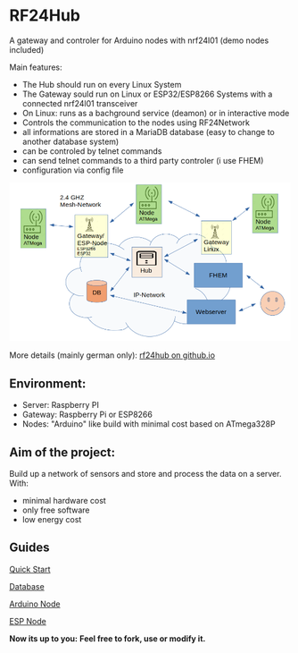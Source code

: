 RF24Hub
=====
 
A gateway and controler for Arduino nodes with nrf24l01 (demo nodes included)

Main features:

- The Hub should run on every Linux System
- The Gateway sould run on Linux or ESP32/ESP8266 Systems with a connected nrf24l01 transceiver
- On Linux: runs as a bachground service (deamon) or in interactive mode
- Controls the communication to the nodes using RF24Network
- all informations are stored in a MariaDB database (easy to change to another database system)
- can be controled by telnet commands
- can send telnet commands to a third party controler (i use FHEM)
- configuration via config file

![alt text](https://raw.githubusercontent.com/wilmsn/RF24Hub/master/doc/overview.png "RF24Hub overview")

More details (mainly german only): [rf24hub on github.io](http://wilmsn.github.io/rf24hub/doxygen/index.html)

## Environment:
- Server: Raspberry PI
- Gateway: Raspberry Pi or ESP8266
- Nodes: "Arduino" like build with minimal cost based on ATmega328P

## Aim of the project:
Build up a network of sensors and store and process the data on a server.
With:
- minimal hardware cost
- only free software
- low energy cost

## Guides
[Quick Start](https://wilmsn.github.io/rf24hub/doc/quickstartguide.html)

[Database](https://wilmsn.github.io/rf24hub/doc/dbguide.html)

[Arduino Node](https://wilmsn.github.io/rf24hub/doc/arduinoguide.html)

[ESP Node](https://wilmsn.github.io/rf24hub/doc/espguide.html)

**Now its up to you:**
**Feel free to fork, use or modify it.**

